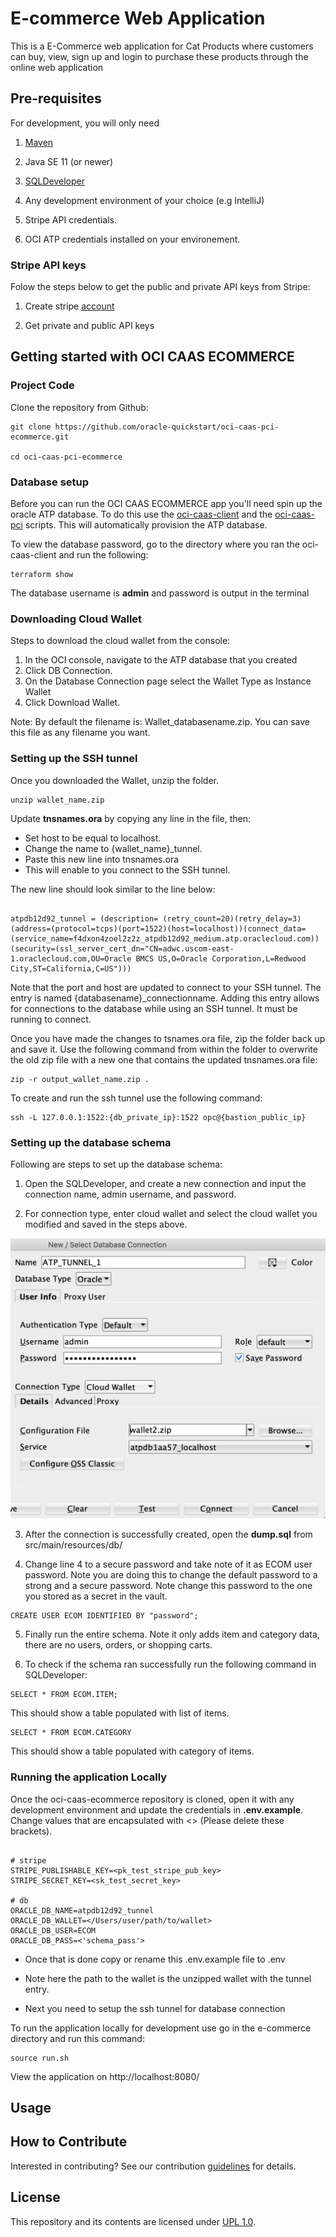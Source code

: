 # E-commerce Web Application

This is a E-Commerce web application for Cat Products where customers can buy, view, sign up and login to purchase these products through the online web application

## Pre-requisites

For development, you will only need 

1. [Maven](http://maven.apache.org/install.html)

2. Java SE 11 (or newer)

3. [SQLDeveloper](https://www.oracle.com/tools/downloads/sqldev-downloads.html)

4. Any development environment of your choice (e.g IntelliJ)

5. Stripe API credentials. 

6. OCI ATP credentials installed on your environement.

### Stripe API keys

Folow the steps below to get the public and private API keys from Stripe:

1. Create stripe [account](https://dashboard.stripe.com/test/dashboard)  

2. Get private and public API keys

## Getting started with OCI CAAS ECOMMERCE

### Project Code

Clone the repository from Github:

```
git clone https://github.com/oracle-quickstart/oci-caas-pci-ecommerce.git

cd oci-caas-pci-ecommerce
```

### Database setup

Before you can run the OCI CAAS ECOMMERCE app you'll need spin up the oracle ATP database. To do this use the [oci-caas-client](https://github.com/oracle-quickstart/oci-caas-pci/tree/main/examples) and the [oci-caas-pci](https://github.com/oracle-quickstart/oci-caas-pci) scripts. This will automatically provision the ATP database.

To view the database password, go to the directory where you ran the oci-caas-client and run the following:

```
terraform show
```

The database username is <b>admin</b> and password is output in the terminal

### Downloading Cloud Wallet
Steps to download the cloud wallet from the console:
1. In the OCI console, navigate to the ATP database that you created
2. Click DB Connection.
3. On the Database Connection page select the Wallet Type as Instance Wallet
4. Click Download Wallet.

Note: By default the filename is: Wallet_databasename.zip. You can save this file as any filename you want.

### Setting up the SSH tunnel

Once you downloaded the Wallet, unzip the folder. 

```
unzip wallet_name.zip
```

Update <b>tnsnames.ora</b> by copying any line in the file, then:
* Set host to be equal to localhost.
* Change the name to {wallet_name}_tunnel.
* Paste this new line into tnsnames.ora
* This will enable to you connect to the SSH tunnel.

The new line should look similar to the line below:

```

atpdb12d92_tunnel = (description= (retry_count=20)(retry_delay=3)(address=(protocol=tcps)(port=1522)(host=localhost))(connect_data=(service_name=f4dxon4zoel2z2z_atpdb12d92_medium.atp.oraclecloud.com))(security=(ssl_server_cert_dn="CN=adwc.uscom-east-1.oraclecloud.com,OU=Oracle BMCS US,O=Oracle Corporation,L=Redwood City,ST=California,C=US")))

```

Note that the port and host are updated to connect to your SSH tunnel. The entry is named {databasename}_connectionname. Adding this entry allows for connections to the database while using an SSH tunnel. It must be running to connect.

Once you have made the changes to tsnames.ora file, zip the folder back up and save it.
Use the following command from within the folder to overwrite the old zip file with a new one that contains the updated tnsnames.ora file:

```
zip -r output_wallet_name.zip .
```

To create and run the ssh tunnel use the following command:

```
ssh -L 127.0.0.1:1522:{db_private_ip}:1522 opc@{bastion_public_ip}
```

### Setting up the database schema

Following are steps to set up the database schema:

1. Open the SQLDeveloper, and create a new connection and input the connection name, admin username, and password. 

2. For connection type, enter cloud wallet and select the cloud wallet you modified and saved in the steps above.

![database_setup](<images/database_setup.jpg>)

3. After the connection is successfully created, open the <b>dump.sql</b> from src/main/resources/db/

4. Change line 4 to a secure password and take note of it as ECOM user password. Note you are doing this to change the default password to a strong and a secure password. Note change this password to the one you stored as a secret in the vault.

```
CREATE USER ECOM IDENTIFIED BY "password";
```

5. Finally run the entire schema. Note it only adds item and category data, there are no users, orders, or shopping carts.

6. To check if the schema ran successfully run the following command in SQLDeveloper:

```
SELECT * FROM ECOM.ITEM;
```
This should show a table populated with list of items.

```
SELECT * FROM ECOM.CATEGORY
```
This should show a table populated with category of items.

### Running the application Locally

Once the oci-caas-ecommerce repository is cloned, open it with any development environment and update the credentials in <b>.env.example</b>. Change values that are encapsulated with <> (Please delete these brackets).

```

# stripe
STRIPE_PUBLISHABLE_KEY=<pk_test_stripe_pub_key>
STRIPE_SECRET_KEY=<sk_test_secret_key>

# db
ORACLE_DB_NAME=atpdb12d92_tunnel
ORACLE_DB_WALLET=</Users/user/path/to/wallet>
ORACLE_DB_USER=ECOM
ORACLE_DB_PASS=<'schema_pass'>

```

* Once that is done copy or rename this .env.example file to .env 

* Note here the path to the wallet is the unzipped wallet with the tunnel entry.

* Next you need to setup the ssh tunnel for database connection

To run the application locally for development use go in the e-commerce directory and run this command:

```
source run.sh
```

View the application on http://localhost:8080/

## Usage

## How to Contribute
Interested in contributing?  See our contribution [guidelines](CONTRIBUTE.md) for details.

## License
This repository and its contents are licensed under [UPL 1.0](https://raw.githubusercontent.com/oracle-quickstart/oci-caas-pci-ecommerce/main/LICENSE).